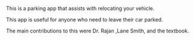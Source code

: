 This is a parking app that assists with relocating your vehicle.

This app is useful for anyone who need to leave their car parked.

The main contributions to this were Dr. Rajan ,Lane Smith, and the textbook.

